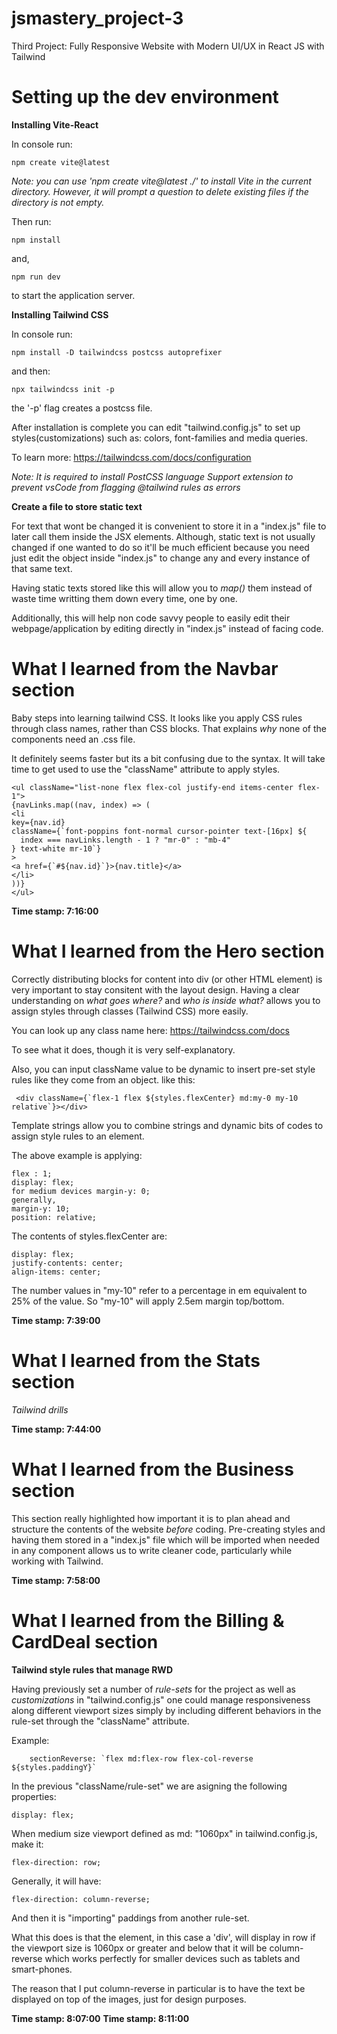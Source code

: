 # jsmastery_project-3 

Third Project: Fully Responsive Website with Modern UI/UX in React JS with Tailwind

# Setting up the dev environment

**Installing Vite-React**

In console run:

    npm create vite@latest

*Note: you can use 'npm create vite@latest ./' to install Vite in the current directory. However, it will prompt a question to delete existing files if the directory is not empty.*

Then run:

    npm install 

and,

    npm run dev 

to start the application server.

**Installing Tailwind CSS**

In console run:

    npm install -D tailwindcss postcss autoprefixer

and then:

    npx tailwindcss init -p

the '-p' flag creates a postcss file. 

After installation is complete you can edit "tailwind.config.js" to set up styles(customizations) such as: colors, font-families and media queries.

To learn more: https://tailwindcss.com/docs/configuration

*Note: It is required to install PostCSS language Support extension to prevent vsCode from flagging @tailwind rules as errors*

**Create a file to store static text**

For text that wont be changed it is convenient to store it in a "index.js" file to later call them inside the JSX elements. Although, static text is not usually changed if one wanted to do so it'll be much efficient because you need just edit the object inside "index.js" to change any and every instance of that same text. 

Having static texts stored like this will allow you to *map()* them instead of waste time writting them down every time, one by one.

Additionally, this will help non code savvy people to easily edit their webpage/application by editing directly in "index.js" instead of facing code.

# What I learned from the Navbar section

Baby steps into learning tailwind CSS. It looks like you apply CSS rules through class names, rather than CSS blocks. That explains *why* none of the components need an .css file. 

It definitely seems faster but its a bit confusing due to the syntax. It will take time to get used to use the "className" attribute to apply styles.

    <ul className="list-none flex flex-col justify-end items-center flex-1">
    {navLinks.map((nav, index) => (
    <li
    key={nav.id}
    className={`font-poppins font-normal cursor-pointer text-[16px] ${
      index === navLinks.length - 1 ? "mr-0" : "mb-4"
    } text-white mr-10`}
    >
    <a href={`#${nav.id}`}>{nav.title}</a>
    </li>
    ))}
    </ul>

**Time stamp: 7:16:00**

# What I learned from the Hero section

Correctly distributing blocks for content into div (or other HTML element) is very important to stay consitent with the layout design. Having a clear understanding on *what goes where?* and *who is inside what?* allows you to assign styles through classes (Tailwind CSS) more easily.

You can look up any class name here: https://tailwindcss.com/docs 

To see what it does, though it is very self-explanatory.

Also, you can input className value to be dynamic to insert pre-set style rules like they come from an object. like this:

     <div className={`flex-1 flex ${styles.flexCenter} md:my-0 my-10 relative`}></div>

Template strings allow you to combine strings and dynamic bits of codes to assign style rules to an element.

The above example is applying:

    flex : 1;
    display: flex;
    for medium devices margin-y: 0;
    generally,
    margin-y: 10;
    position: relative;

The contents of styles.flexCenter are:  
    
    display: flex;
    justify-contents: center; 
    align-items: center;

The number values in "my-10" refer to a percentage in em equivalent to 25% of the value. So "my-10" will apply 2.5em margin top/bottom.

**Time stamp: 7:39:00**

# What I learned from the Stats section

*Tailwind drills* 

**Time stamp: 7:44:00**

# What I learned from the Business section

This section really highlighted how important it is to plan ahead and structure the contents of the website *before* coding. Pre-creating styles and having them stored in a "index.js" file which will be imported when needed in any component allows us to write cleaner code, particularly while working with Tailwind.  

**Time stamp: 7:58:00**

# What I learned from the Billing & CardDeal section

**Tailwind style rules that manage RWD**

Having previously set a number of *rule-sets* for the project as well as *customizations* in "tailwind.config.js" one could manage responsiveness along different viewport sizes simply by including different behaviors in the rule-set through the "className" attribute.

Example:

        sectionReverse: `flex md:flex-row flex-col-reverse ${styles.paddingY}`

In the previous "className/rule-set" we are asigning the following properties: 

    display: flex;

When medium size viewport defined as md: "1060px" in tailwind.config.js, make it:

    flex-direction: row;

Generally, it will have:

    flex-direction: column-reverse;

And then it is "importing" paddings from another rule-set.

What this does is that the element, in this case a 'div', will display in row if the viewport size is 1060px or greater and below that it will be column-reverse which works perfectly for smaller devices such as tablets and smart-phones. 

The reason that I put column-reverse in particular is to have the text be displayed on top of the images, just for design purposes.

**Time stamp: 8:07:00**
**Time stamp: 8:11:00**